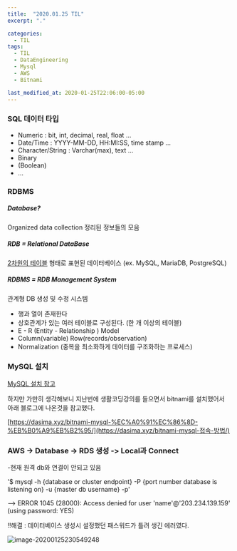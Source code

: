 ```yaml
---
title:  "2020.01.25 TIL"
excerpt: "."

categories:
  - TIL
tags:
  - TIL
  - DataEngineering
  - Mysql
  - AWS
  - Bitnami

last_modified_at: 2020-01-25T22:06:00-05:00
---
```


### SQL 데이터 타입

- Numeric : bit, int, decimal, real, float ...
- Date/Time : YYYY-MM-DD, HH:MI:SS, time stamp ...
- Character/String : Varchar(max), text ...
- Binary
- (Boolean)
- ...



### RDBMS 

##### Database? 

Organized data collection 정리된 정보들의 모음

##### RDB = Relational DataBase

<u>2차원의 테이블</u> 형태로 표현된 데이터베이스 (ex. MySQL, MariaDB, PostgreSQL)

##### RDBMS = RDB Management System

관계형 DB 생성 및 수정 시스템

- 행과 열이 존재한다
- 상호관계가 있는 여러 테이블로 구성된다. (한 개 이상의 테이블)
- E - R (Entity - Relationship ) Model
- Column(variable) Row(records/observation)
- Normalization (중복을 최소화하게 데이터를 구조화하는 프로세스)



### MySQL 설치

[MySQL 설치 참고](https://dog-developers.tistory.com/20)

하지만 가만히 생각해보니 지난번에 생활코딩강의를 들으면서 bitnami를 설치했어서 아래 블로그에 나온것을 참고했다.

[https://dasima.xyz/bitnami-mysql-%EC%A0%91%EC%86%8D-%EB%B0%A9%EB%B2%95/](https://dasima.xyz/bitnami-mysql-접속-방법/)

### AWS -> Database -> RDS 생성 -> Local과 Connect

-현재 원격 db와 연결이 안되고 있음

'$ mysql -h {database or cluster endpoint} -P {port number database is listening on} -u {master db username} -p'

--> ERROR 1045 (28000): Access denied for user 'name'@'203.234.139.159' (using password: YES)

!!해결 : 데이터베이스 생성시 설정했던 패스워드가 틀려 생긴 에러였다.

![image-20200125230549248](C:\Users\rndpd\AppData\Roaming\Typora\typora-user-images\image-20200125230549248.png)



